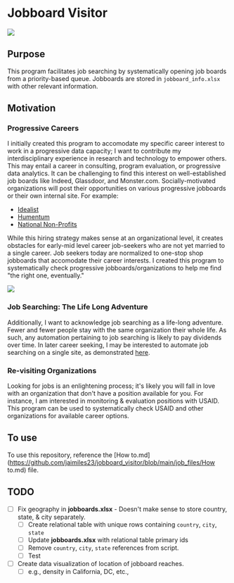 # Jobboard Visitor
![](https://toonclips.com/600/cartoon-boy-knocking-on-a-door-by-toonaday-6729.jpg)

## Purpose
This program facilitates job searching by systematically opening job boards from a priority-based queue. Jobboards are stored in `jobboard_info.xlsx` with other relevant information.


## Motivation

### Progressive Careers
I initially created this program to accomodate my specific career interest to work in a progressive data capacity; I want to contribute my interdisciplinary experience in research and technology to empower others. This may entail a career in consulting, program evaluation, or progressive data analytics. It can be challenging to find this interest on well-established job boards like Indeed, Glassdoor, and Monster.com. Socially-motivated organizations will post their opportunities on various progressive jobboards or their own internal site. For example:
- [Idealist](https://www.idealist.org/)
- [Humentum](https://jobs.humentum.org/)
- [National Non-Profits](https://nationalnonprofits.org/)

While this hiring strategy makes sense at an organizational level, it creates obstacles for early-mid level career job-seekers who are not yet married to a single career. Job seekers today are normalized to one-stop shop jobboards that accomodate their career interests. I created this program to systematically check progressive jobboards/organizations to help me find "the right one, eventually."

![](https://i.imgur.com/JH9jQki.jpg)


### Job Searching: The Life Long Adventure

Additionally, I want to acknowledge job searching as a life-long adventure. Fewer and fewer people stay with the same organization their whole life. <!-- This is especialy true in technological roles, where it's often encouraged for people to switch jobs every 3-4 years to seek new skills, different responsibilities, and better compensation.  -->As such, any automation pertaining to job searching is likely to pay dividends over time. In later career seeking, I may be interested to automate job searching on a single site, as demonstrated [here](https://realpython.com/beautiful-soup-web-scraper-python/).


### Re-visiting Organizations

Looking for jobs is an enlightening process; it's likely you will fall in love with an organization that don't have a position available for you. For instance, I am interested in monitoring & evaluation positions with USAID. This program can be used to systematically check USAID and other organizations for available career options.


## To use
To use this repository, reference the [How to.md](https://github.com/jaimiles23/jobboard_visitor/blob/main/job_files/How to.md) file.


## TODO
- [ ] Fix geography in **jobboards.xlsx** - Doesn't make sense to store country, state, & city separately.
  - [ ] Create relational table with unique rows containing `country`, `city`, `state`
  - [ ] Update **jobboards.xlsx** with relational table primary ids
  - [ ] Remove `country`, `city`, `state` references from script.
  - [ ] Test
- [ ] Create data visualization of location of jobboard reaches.
  - [ ] e.g., density in California, DC, etc.,